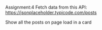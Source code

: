 Assignment:4
Fetch data from this API: https://jsonplaceholder.typicode.com/posts

Show all the posts on page load in a card
